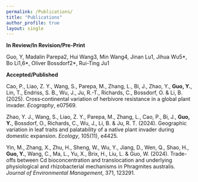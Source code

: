 ```yaml
---
permalink: /Publications/
title: "Publications"
author_profile: true
layout: single
---
```



**In Review/In Revision/Pre-Print**

Guo, Y, Madalin Parepa2, Hui Wang3, Min Wang4, Jinan Lu1, Jihua Wu5*, Bo Li1,6*, Oliver Bossdorf2*, Rui-Ting Ju1

**Accepted/Published**

Cao, P., Liao, Z. Y., Wang, S., Parepa, M., Zhang, L., Bi, J., Zhao, Y., **Guo, Y.**, Lin, T., Endriss, S. B., Wu, J., Ju, R.-T., Richards, C., Bossdorf, O. & Li, B. (2025). Cross‐continental variation of herbivore resistance in a global plant invader. _Ecography_, e07569.

Zhao, Y. J., Wang, S., Liao, Z. Y., Parepa, M., Zhang, L., Cao, P., Bi, J., **Guo, Y.**, Bossdorf, O., Richards, C., Wu, J., Li, B. & Ju, R. T. (2024). Geographic variation in leaf traits and palatability of a native plant invader during domestic expansion. _Ecology_, 105(11), e4425.

Yin, M., Zhang, X., Zhu, H., Sheng, W., Wu, Y., Jiang, D., Wen, Q., Shao, H., **Guo, Y.**, Wang, C., Ma, L., Yu, X., Brix, H., Liu, L. & Guo, W. (2024). Trade-offs between Cd bioconcentration and translocation and underlying physiological and rhizobacterial mechanisms in Phragmites australis. _Journal of Environmental Management_, 371, 123291.
